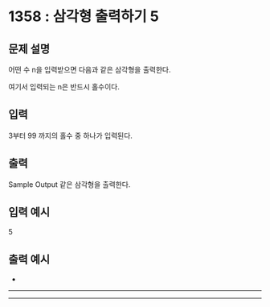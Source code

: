 # 1358 : 삼각형 출력하기 5
  
## 문제 설명    
어떤 수 n을 입력받으면 다음과 같은 삼각형을 출력한다.

여기서 입력되는 n은 반드시 홀수이다.

## 입력
3부터 99 까지의 홀수 중 하나가 입력된다.

## 출력
Sample Output 같은 삼각형을 출력한다.

## 입력 예시   
5

## 출력 예시
  *
 ***
*****
